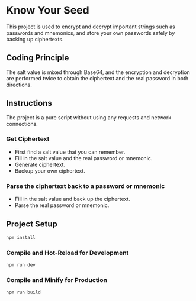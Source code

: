 <!--
 * @Author: PX
 * @Date: 2022-11-28 14:31:52
 * @LastEditTime: 2022-11-29 10:23:20
 * @LastEditors: PX
 * @Description:  
-->
# Know Your Seed

This project is used to encrypt and decrypt important strings such as passwords and mnemonics, and store your own passwords safely by backing up ciphertexts.
## Coding Principle

The salt value is mixed through Base64, and the encryption and decryption are performed twice to obtain the ciphertext and the real password in both directions.

## Instructions

The project is a pure script without using any requests and network connections.

### Get Ciphertext

* First find a salt value that you can remember.
* Fill in the salt value and the real password or mnemonic.
* Generate ciphertext.
* Backup your own ciphertext.

### Parse the ciphertext back to a password or mnemonic

* Fill in the salt value and back up the ciphertext.
* Parse the real password or mnemonic.

## Project Setup

```sh
npm install
```

### Compile and Hot-Reload for Development

```sh
npm run dev
```

### Compile and Minify for Production

```sh
npm run build
```
